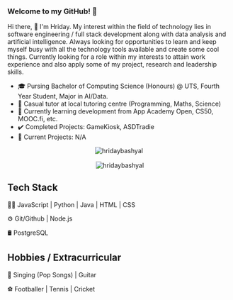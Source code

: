 ### Welcome to my GitHub! 👋

Hi there, 👋 I'm Hriday. My interest within the field of technology lies in software engineering / full stack development along with data analysis and artificial intelligence. Always looking for opportunities to learn and keep myself busy with all the technology tools available and create some cool things. Currently looking for a role within my interests to attain work experience and also apply some of my project, research and leadership skills.

- 🎓 Pursing Bachelor of Computing Science (Honours) @ UTS, Fourth Year Student, Major in AI/Data.
- 💼 Casual tutor at local tutoring centre (Programming, Maths, Science)
- 📕 Currently learning development from App Academy Open, CS50, MOOC.fi, etc.
- ✔️ Completed Projects: GameKiosk, ASDTradie
- 🚧 Current Projects: N/A

<p align=center><img align="center" src="https://github-readme-stats.vercel.app/api/top-langs/?username=hridaybashyal&layout=compact" alt="hridaybashyal" /></p>
<p align=center>&nbsp;<img align="center" src="https://github-readme-stats.vercel.app/api?username=hridaybashyal&show_icons=true" alt="hridaybashyal" /></p>


## Tech Stack
👨‍💻 JavaScript | Python | Java | HTML | CSS

⚙️ Git/Github | Node.js

🛢️  PostgreSQL  

## Hobbies / Extracurricular
🎵 Singing (Pop Songs) | Guitar

⚽ Footballer | Tennis | Cricket


<!--
**hridaybashyal/hridaybashyal** is a ✨ _special_ ✨ repository because its `README.md` (this file) appears on your GitHub profile.

Here are some ideas to get you started:

- 🔭 I’m currently working on improving my programming skills.
- 🌱 I’m currently learning Computer Science at UTS.
- 👯 I’m looking for internships in either fields AI/DATA or Software.
- 🤔 I’m looking for help with ...
- 💬 Ask me about ...
- 📫 How to reach me: ...
- 😄 Pronouns: ...
- ⚡ Fun fact: ...
-->
